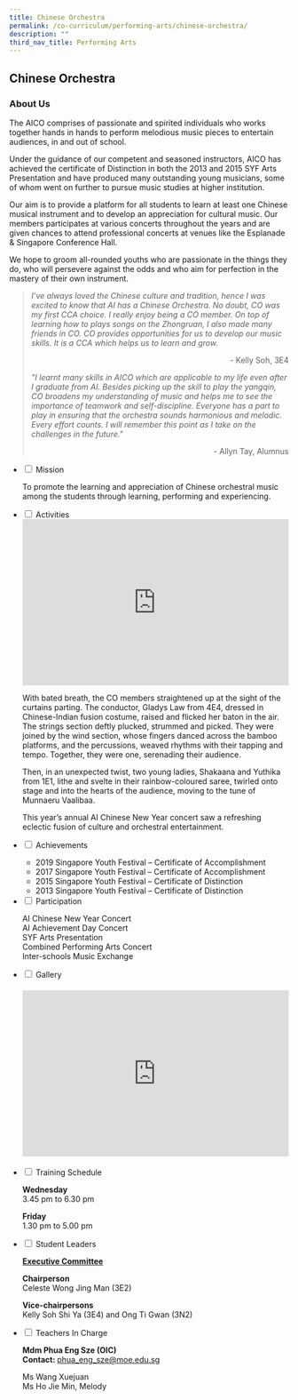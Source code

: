 ```yaml
---
title: Chinese Orchestra
permalink: /co-curriculum/performing-arts/chinese-orchestra/
description: ""
third_nav_title: Performing Arts
---
```

## Chinese Orchestra
### About Us
<p>The AICO comprises of passionate and spirited individuals who works together hands in hands to perform melodious music pieces to entertain audiences, in and out of school.</p>
<p>Under the guidance of our competent and seasoned instructors, AICO has achieved the certificate of Distinction in both the 2013 and 2015 SYF Arts Presentation and have produced many outstanding young musicians, some of whom went on further to pursue music studies at higher institution.</p>
<p>Our aim is to provide a platform for all students to learn at least one Chinese musical instrument and to develop an appreciation for cultural music. Our members participates at various concerts throughout the years and are given chances to attend professional concerts at venues like the Esplanade &amp; Singapore Conference Hall.</p>
<p>We hope to groom all-rounded youths who are passionate in the things they do, who will persevere against the odds and who aim for perfection in the mastery of their own instrument.</p>

<blockquote>
<p><em>I’ve always loved the Chinese culture and tradition, hence I was excited to know that AI has a Chinese Orchestra. No doubt, CO was my first CCA choice. I really enjoy being a CO member. On top of learning how to plays songs on the Zhongruan, I also made many friends in CO. CO provides opportunities for us to develop our music skills. It is a CCA which helps us to learn and grow.</em></p>
<p style="text-align: right;">- Kelly Soh, 3E4</p>

<p><em>"I learnt many skills in AICO which are applicable to my life even after I graduate from AI. Besides picking up the skill to play the yangqin, CO broadens my understanding of music and helps me to see the importance of teamwork and self-discipline. Everyone has a part to play in ensuring that the orchestra sounds harmonious and melodic. Every effort counts. I will remember this point as I take on the challenges in the future."</em></p>
<p style="text-align: right;">- Allyn Tay, Alumnus</p>
</blockquote>
<ul class="jekyllcodex_accordion">
<li><input id="accordion1" type="checkbox"> <label for="accordion1">Mission</label>
<div>
<p>To promote the learning and appreciation of Chinese orchestral music among the students through learning, performing and experiencing.</p>
</div>
</li>
<li><input id="accordion2" type="checkbox"> <label for="accordion2">Activities</label>
<div>
<iframe src="https://docs.google.com/presentation/d/e/2PACX-1vTTWmIjWTed9J18DHSiMmr-FthgH2OjlRWEvhVOk42N_15gxU-n78vAE8SX1YoQRACXKI4P2Hmx28cB/embed?start=false&amp;loop=false&amp;delayms=5000" frameborder="0" width="480" height="299" allowfullscreen="true"></iframe>
<p>With bated breath, the CO members straightened up at the sight of the curtains parting. The conductor, Gladys Law from 4E4, dressed in Chinese-Indian fusion costume, raised and flicked her baton in the air. The strings section deftly plucked, strummed and picked. They were joined by the wind section, whose fingers danced across the bamboo platforms, and the percussions, weaved rhythms with their tapping and tempo. Together, they were one, serenading their audience.</p>
<p>Then, in an unexpected twist, two young ladies, Shakaana and Yuthika from 1E1, lithe and svelte in their rainbow-coloured saree, twirled onto stage and into the hearts of the audience, moving to the tune of Munnaeru Vaalibaa.</p>
<p>This year’s annual AI Chinese New Year concert saw a refreshing eclectic fusion of culture and orchestral entertainment.</p>
</div>
</li>
<li><input id="accordion3" type="checkbox"> <label for="accordion3">Achievements</label>
<div>
<ul>
<li>2019 Singapore Youth Festival –&nbsp;Certificate of Accomplishment</li>
<li>2017 Singapore Youth Festival – Certificate of Accomplishment</li>
<li>2015 Singapore Youth Festival – Certificate of Distinction</li>
<li>2013 Singapore Youth Festival – Certificate of Distinction</li>
</ul>
</div>
</li>
<li><input id="accordion4" type="checkbox"> <label for="accordion4">Participation</label>
<div>
<p>AI Chinese New Year Concert<br>AI Achievement Day Concert<br>SYF Arts Presentation<br>Combined Performing Arts Concert<br>Inter-schools Music Exchange</p>
</div>
</li>
<li><input id="accordion5" type="checkbox"> <label for="accordion5">Gallery</label>
<div>
<h4><center><iframe src="https://docs.google.com/presentation/d/e/2PACX-1vTDguUANg0aWAjj1tg1CcFE4ecVBgTJkYtOocR8ChbptDc_7Ntk5Z0bw2fLwPduNhkpUdmPgrkMYW9t/embed?start=false&amp;loop=false&amp;delayms=5000" frameborder="0" width="480" height="299" allowfullscreen="true"></iframe></center></h4>
</div>
</li>
<li><input id="accordion6" type="checkbox"> <label for="accordion6">Training Schedule</label>
<div>
<p><strong>Wednesday</strong><br>3.45 pm to 6.30 pm</p>
<p><strong>Friday</strong><br>1.30 pm to 5.00 pm</p>
</div>
</li>
<li><input id="accordion7" type="checkbox"> <label for="accordion7">Student Leaders</label>
<div>
<p><strong><u>Executive Committee</u></strong></p>
<p><strong>Chairperson<br></strong>Celeste Wong Jing Man&nbsp;(3E2)</p>
<p><strong>Vice-chairpersons<br></strong>Kelly Soh Shi Ya&nbsp;(3E4) and&nbsp;Ong Ti Gwan&nbsp;(3N2)</p>
</div>
</li>
<li><input id="accordion8" type="checkbox"> <label for="accordion8">Teachers In Charge</label>
<div>
<p><strong>Mdm Phua Eng Sze (OIC)<br></strong><strong>Contact:&nbsp;</strong><a href="mailto:phua_eng_sze@moe.edu.sg" target="">phua_eng_sze@moe.edu.sg</a></p>
<p>Ms Wang Xuejuan<br>Ms Ho Jie Min, Melody</p>
</div>
</li>
</ul>
